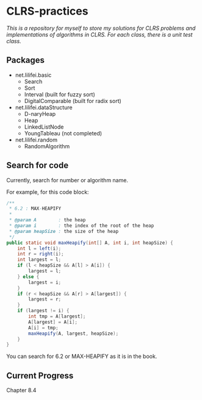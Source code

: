 # CLRS-practices

_This is a repository for myself to store my solutions for CLRS problems and implementations of algorithms in CLRS._
_For each class, there is a unit test class._

## Packages
* net.lilifei.basic
    * Search
    * Sort
    * Interval (built for fuzzy sort)
    * DigitalComparable (built for radix sort)
* net.lilifei.dataStructure
    * D-naryHeap
    * Heap
    * LinkedListNode
    * YoungTableau (not completed)
* net.lilifei.random
    * RandomAlgorithm
    
## Search for code

Currently, search for number or algorithm name.

For example, for this code block:

```java
/**
 * 6.2 : MAX-HEAPIFY
 *
 * @param A        : the heap
 * @param i        : the index of the root of the heap
 * @param heapSize : the size of the heap
 */
public static void maxHeapify(int[] A, int i, int heapSize) {
    int l = left(i);
    int r = right(i);
    int largest = l;
    if (l < heapSize && A[l] > A[i]) {
        largest = l;
    } else {
        largest = i;
    }
    if (r < heapSize && A[r] > A[largest]) {
        largest = r;
    }
    if (largest != i) {
        int tmp = A[largest];
        A[largest] = A[i];
        A[i] = tmp;
        maxHeapify(A, largest, heapSize);
    }
}
```

You can search for 6.2 or MAX-HEAPIFY as it is in the book.

## Current Progress
Chapter 8.4